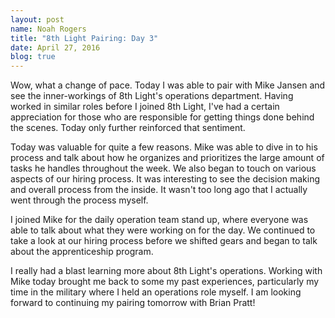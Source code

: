 ```yaml
---
layout: post
name: Noah Rogers
title: "8th Light Pairing: Day 3"
date: April 27, 2016
blog: true
---
```


Wow, what a change of pace. Today I was able to pair with Mike Jansen and see the inner-workings of 8th Light's operations department. Having worked in similar roles before I joined 8th Light, I've had a certain appreciation for those who are responsible for getting things done behind the scenes. Today only further reinforced that sentiment.

Today was valuable for quite a few reasons. Mike was able to dive in to his process and talk about how he organizes and prioritizes the large amount of tasks he handles throughout the week. We also began to touch on various aspects of our hiring process. It was interesting to see the decision making and overall process from the inside. It wasn't too long ago that I actually went through the process myself.

I joined Mike for the daily operation team stand up, where everyone was able to talk about what they were working on for the day. We continued to take a look at our hiring process before we shifted gears and began to talk about the apprenticeship program.

I really had a blast learning more about 8th Light's operations. Working with Mike today brought me back to some my past experiences, particularly my time in the military where I held an operations role myself. I am looking forward to continuing my pairing tomorrow with Brian Pratt!
